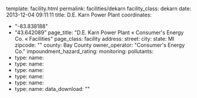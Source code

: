 template: facility.html
permalink: facilities/dekarn
facility_class: dekarn
date: 2013-12-04 09:11:11
title: D.E. Karn Power Plant
coordinates: 
  - "-83.838188"
  - "43.642089"
page_title: "D.E. Karn Power Plant « Consumer's Energy Co. « Facilities"
page_class: facility
address: 
  street: 
  city: 
  state: MI
  zipcode: ""
  county: Bay County
owner_operator: "Consumer's Energy Co."
impoundment_hazard_rating: 
monitoring: 
pollutants: 
  - type: 
    name: 
  - type: 
    name: 
  - type: 
    name:  
  - type: 
    name: 
  - type: 
    name: 
  - type: 
    name: 
data_download: ""
